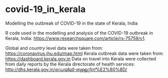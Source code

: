 # covid-19_in_kerala
Modelling the outbreak of COVID-19 in the state of Kerala, India

R code used in the modelling and analysis of the COVID-19 outbreak in Kerala, India: https://www.researchsquare.com/article/rs-75759/v1.

Global and country level data were taken from: https://coronavirus.jhu.edu/map.html
Kerala outbreak data were taken from: https://dashboard.kerala.gov.in
Data on travel into Kerala were collected from daily reports by the Kerala directorate of health services: http://dhs.kerala.gov.in/ഡെയിലി-ബുള്ളറ്റിന്%E2%80%8D/
